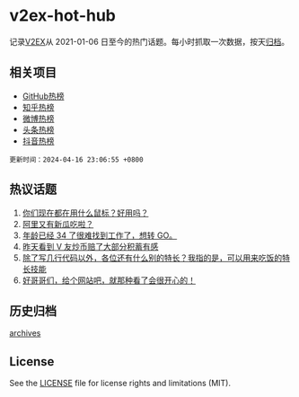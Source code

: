 # v2ex-hot-hub

 记录[V2EX](https://www.v2ex.com/)从 2021-01-06 日至今的热门话题。每小时抓取一次数据，按天[归档](archives)。
 
 ## 相关项目

- [GitHub热榜](https://github.com/snaildev/github-hot-hub)
- [知乎热榜](https://github.com/snaildev/zhihu-hot-hub)
- [微博热榜](https://github.com/snaildev/weibo-hot-hub)
- [头条热榜](https://github.com/snaildev/toutiao-hot-hub)
- [抖音热榜](https://github.com/snaildev/douyin-hot-hub)


 `更新时间：2024-04-16 23:06:55 +0800`

## 热议话题

1. [你们现在都在用什么鼠标？好用吗？](https://www.v2ex.com/t/1032790)
1. [阿里又有新瓜吃啦？](https://www.v2ex.com/t/1032830)
1. [年龄已经 34 了很难找到工作了，想转 GO。](https://www.v2ex.com/t/1032851)
1. [昨天看到 V 友炒币赔了大部分积蓄有感](https://www.v2ex.com/t/1032819)
1. [除了写几行代码以外，各位还有什么别的特长？我指的是，可以用来吃饭的特长技能](https://www.v2ex.com/t/1032777)
1. [好哥哥们，给个网站吧，就那种看了会很开心的！](https://www.v2ex.com/t/1032821)

## 历史归档

[archives](archives)

## License

See the [LICENSE](LICENSE) file for license rights and limitations (MIT).
